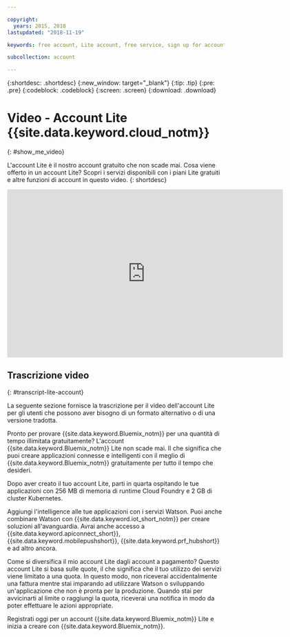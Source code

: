 ```yaml
---

copyright:
  years: 2015, 2018
lastupdated: "2018-11-19"

keywords: free account, Lite account, free service, sign up for account, video

subcollection: account

---
```


{:shortdesc: .shortdesc}
{:new_window: target="_blank"}
{:tip: .tip}
{:pre: .pre}
{:codeblock: .codeblock}
{:screen: .screen}
{:download: .download}

# Video - Account Lite {{site.data.keyword.cloud_notm}}
{: #show_me_video}

L'account Lite è il nostro account gratuito che non scade mai. Cosa viene offerto in un account Lite? Scopri i servizi disponibili con i piani Lite gratuiti e altre funzioni di account in questo video.
{: shortdesc}

<p>
  <div class="embed-responsive embed-responsive-16by9">
    <iframe class="embed-responsive-item" id="youtubeplayer" title="Account IBM Cloud Lite" type="text/html" width="640" height="390" src="https://www.youtube.com/embed/0rMYXcbpHbI" frameborder="0" webkitallowfullscreen mozallowfullscreen allowfullscreen> </iframe>
  </div>
</p>

## Trascrizione video
{: #transcript-lite-account}

La seguente sezione fornisce la trascrizione per il video dell'account Lite per gli utenti che possono aver bisogno di un formato alternativo o di una versione tradotta.

Pronto per provare {{site.data.keyword.Bluemix_notm}} per una quantità di tempo illimitata gratuitamente? L'account {{site.data.keyword.Bluemix_notm}} Lite non scade mai. Il che significa che puoi creare applicazioni connesse e intelligenti con il meglio di {{site.data.keyword.Bluemix_notm}} gratuitamente per tutto il tempo che desideri.

Dopo aver creato il tuo account Lite, parti in quarta ospitando le tue applicazioni con 256 MB di memoria di runtime Cloud Foundry e 2 GB di cluster Kubernetes.

Aggiungi l'intelligence alle tue applicazioni con i servizi Watson. Puoi anche combinare Watson con {{site.data.keyword.iot_short_notm}} per creare soluzioni all'avanguardia. Avrai anche accesso a {{site.data.keyword.apiconnect_short}}, {{site.data.keyword.mobilepushshort}}, {{site.data.keyword.prf_hubshort}} e ad altro ancora.

Come si diversifica il mio account Lite dagli account a pagamento? Questo account Lite si basa sulle quote, il che significa che il tuo utilizzo dei servizi viene limitato a una quota. In questo modo, non riceverai accidentalmente una fattura mentre stai imparando ad utilizzare Watson o sviluppando un'applicazione che non è pronta per la produzione. Quando stai per avvicinarti al limite o raggiungi la quota, riceverai una notifica in modo da poter effettuare le azioni appropriate.

Registrati oggi per un account {{site.data.keyword.Bluemix_notm}} Lite e inizia a creare con {{site.data.keyword.Bluemix_notm}}.
